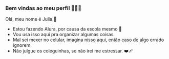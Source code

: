   ### Bem vindas ao meu perfil 🍒🏳️‍🌈
   
   Olá, meu nome é Julia.💜

  - Estou fazendo Alura, por causa da escola mesmo 🥰
  - Vou usa isso aqui pra organizar algumas coisas.
  - Mal sei mexer no celular, imagina nisso aqui, então caso de algo errado ignorem. 
  - Não julgue os coleguinhas, se não irei me estressar. ❤️‍🩹

